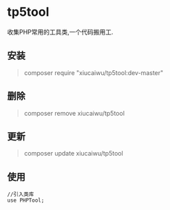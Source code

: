 # tp5tool
收集PHP常用的工具类,一个代码搬用工.

## 安装

> composer require "xiucaiwu/tp5tool:dev-master"

## 删除

> composer remove xiucaiwu/tp5tool

## 更新

> composer update xiucaiwu/tp5tool

## 使用

```
//引入类库
use PHPTool;
```
